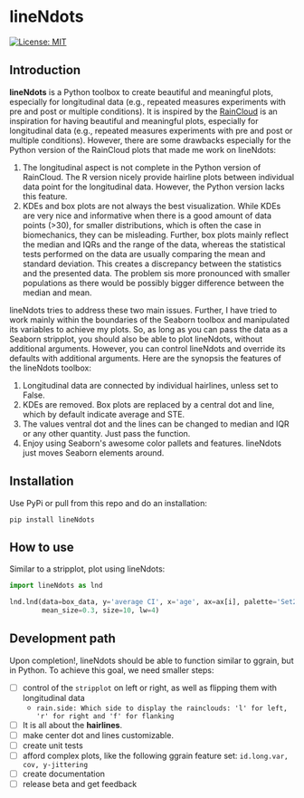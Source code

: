 # lineNdots

[![License: MIT](https://img.shields.io/badge/License-MIT-yellow.svg)](https://opensource.org/licenses/MIT)

## Introduction
**lineNdots** is a Python toolbox to create beautiful and meaningful plots, especially for longitudinal data (e.g., repeated measures experiments with pre and post or multiple conditions). It is inspired by the [RainCloud](https://github.com/njudd/ggrain) is an inspiration for having beautiful and meaningful plots, especially for longitudinal data (e.g., repeated measures experiments with pre and post or multiple conditions). However, there are some drawbacks especially for the Python version of the RainCloud plots that made me work on lineNdots:

1. The longitudinal aspect is not complete in the Python version of RainCloud. The R version nicely provide hairline plots between individual data point for the longitudinal data. However, the Python version lacks this feature.
2. KDEs and box plots are not always the best visualization. While KDEs are very nice and informative when there is a good amount of data points (>30), for smaller distributions, which is often the case in biomechanics, they can be misleading. Further, box plots mainly reflect the median and IQRs and the range of the data, whereas the statistical tests performed on the data are usually comparing the mean and standard deviation. This creates a discrepancy between the statistics and the presented data. The problem sis more pronounced with smaller populations as there would be possibly bigger difference between the median and mean.

lineNdots tries to address these two main issues. Further, I have tried to work mainly within the boundaries of the Seaborn toolbox and manipulated its variables to achieve my plots. So, as long as you can pass the data as a Seaborn stripplot, you should also be able to plot lineNdots, without additional arguments. However, you can control lineNdots and override its defaults with additional arguments. Here are the synopsis the features of the lineNdots toolbox:

1. Longitudinal data are connected by individual hairlines, unless set to False.
2. KDEs are removed. Box plots are replaced by a central dot and line, which by default indicate average and STE.
3. The values ventral dot and the lines can be changed to median and IQR or any other quantity. Just pass the function.
4. Enjoy using Seaborn's awesome color pallets and features. lineNdots just moves Seaborn elements around.

## Installation
Use PyPi or pull from this repo and do an installation:

```shell
pip install lineNdots
```

## How to use
Similar to a stripplot, plot using lineNdots:

```Python
import lineNdots as lnd

lnd.lnd(data=box_data, y='average CI', x='age', ax=ax[i], palette='Set2', adtnl_space=0.2,
        mean_size=0.3, size=10, lw=4)
```

## Development path
Upon completion!, lineNdots should be able to function similar to ggrain, but in Python. To achieve this goal, we need smaller steps:

- [ ] control of the `stripplot` on left or right, as well as flipping them with longitudinal data
  - `rain.side: Which side to display the rainclouds: 'l' for left, 'r' for right and 'f' for flanking`
- [ ] It is all about the **hairlines**.
- [ ] make center dot and lines customizable.
- [ ] create unit tests
- [ ] afford complex plots, like the following ggrain feature set: `id.long.var, cov, y-jittering`
- [ ] create documentation
- [ ] release beta and get feedback
